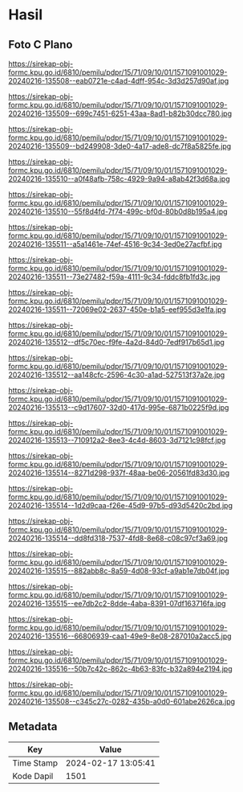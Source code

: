 # Hasil

## Foto C Plano

https://sirekap-obj-formc.kpu.go.id/6810/pemilu/pdpr/15/71/09/10/01/1571091001029-20240216-135508--eab0721e-c4ad-4dff-954c-3d3d257d90af.jpg

https://sirekap-obj-formc.kpu.go.id/6810/pemilu/pdpr/15/71/09/10/01/1571091001029-20240216-135509--699c7451-6251-43aa-8ad1-b82b30dcc780.jpg

https://sirekap-obj-formc.kpu.go.id/6810/pemilu/pdpr/15/71/09/10/01/1571091001029-20240216-135509--bd249908-3de0-4a17-ade8-dc7f8a5825fe.jpg

https://sirekap-obj-formc.kpu.go.id/6810/pemilu/pdpr/15/71/09/10/01/1571091001029-20240216-135510--a0f48afb-758c-4929-9a94-a8ab42f3d68a.jpg

https://sirekap-obj-formc.kpu.go.id/6810/pemilu/pdpr/15/71/09/10/01/1571091001029-20240216-135510--55f8d4fd-7f74-499c-bf0d-80b0d8b195a4.jpg

https://sirekap-obj-formc.kpu.go.id/6810/pemilu/pdpr/15/71/09/10/01/1571091001029-20240216-135511--a5a1461e-74ef-4516-9c34-3ed0e27acfbf.jpg

https://sirekap-obj-formc.kpu.go.id/6810/pemilu/pdpr/15/71/09/10/01/1571091001029-20240216-135511--73e27482-f59a-4111-9c34-fddc8fb1fd3c.jpg

https://sirekap-obj-formc.kpu.go.id/6810/pemilu/pdpr/15/71/09/10/01/1571091001029-20240216-135511--72069e02-2637-450e-b1a5-eef955d3e1fa.jpg

https://sirekap-obj-formc.kpu.go.id/6810/pemilu/pdpr/15/71/09/10/01/1571091001029-20240216-135512--df5c70ec-f9fe-4a2d-84d0-7edf917b65d1.jpg

https://sirekap-obj-formc.kpu.go.id/6810/pemilu/pdpr/15/71/09/10/01/1571091001029-20240216-135512--aa148cfc-2596-4c30-a1ad-527513f37a2e.jpg

https://sirekap-obj-formc.kpu.go.id/6810/pemilu/pdpr/15/71/09/10/01/1571091001029-20240216-135513--c9d17607-32d0-417d-995e-6871b0225f9d.jpg

https://sirekap-obj-formc.kpu.go.id/6810/pemilu/pdpr/15/71/09/10/01/1571091001029-20240216-135513--710912a2-8ee3-4c4d-8603-3d7121c98fcf.jpg

https://sirekap-obj-formc.kpu.go.id/6810/pemilu/pdpr/15/71/09/10/01/1571091001029-20240216-135514--8271d298-937f-48aa-be06-20561fd83d30.jpg

https://sirekap-obj-formc.kpu.go.id/6810/pemilu/pdpr/15/71/09/10/01/1571091001029-20240216-135514--1d2d9caa-f26e-45d9-97b5-d93d5420c2bd.jpg

https://sirekap-obj-formc.kpu.go.id/6810/pemilu/pdpr/15/71/09/10/01/1571091001029-20240216-135514--dd8fd318-7537-4fd8-8e68-c08c97cf3a69.jpg

https://sirekap-obj-formc.kpu.go.id/6810/pemilu/pdpr/15/71/09/10/01/1571091001029-20240216-135515--882abb8c-8a59-4d08-93cf-a9ab1e7db04f.jpg

https://sirekap-obj-formc.kpu.go.id/6810/pemilu/pdpr/15/71/09/10/01/1571091001029-20240216-135515--ee7db2c2-8dde-4aba-8391-07df163716fa.jpg

https://sirekap-obj-formc.kpu.go.id/6810/pemilu/pdpr/15/71/09/10/01/1571091001029-20240216-135516--66806939-caa1-49e9-8e08-287010a2acc5.jpg

https://sirekap-obj-formc.kpu.go.id/6810/pemilu/pdpr/15/71/09/10/01/1571091001029-20240216-135516--50b7c42c-862c-4b63-83fc-b32a894e2194.jpg

https://sirekap-obj-formc.kpu.go.id/6810/pemilu/pdpr/15/71/09/10/01/1571091001029-20240216-135508--c345c27c-0282-435b-a0d0-601abe2626ca.jpg


## Metadata

| Key        | Value               |
| ---------- | ------------------- |
| Time Stamp | 2024-02-17 13:05:41 |
| Kode Dapil | 1501                |



